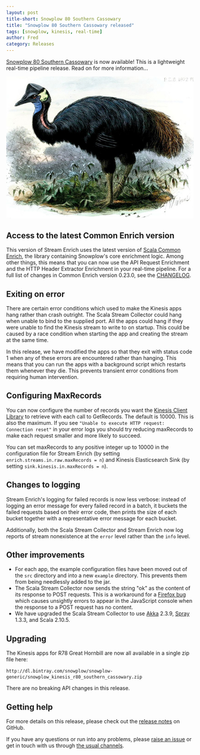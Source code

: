 ```yaml
---
layout: post
title-short: Snowplow 80 Southern Cassowary
title: "Snowplow 80 Southern Cassowary released"
tags: [snowplow, kinesis, real-time]
author: Fred
category: Releases
---
```


[Snowplow 80 Southern Cassowary][snowplow-release] is now available! This is a lightweight real-time pipeline release. Read on for more information...

<!--TODO: table of contents-->

![southern-cassowary][southern-cassowary]

<!--more-->

<h2 id="commonEnrich">Access to the latest Common Enrich version</h2>

This version of Stream Enrich uses the latest version of [Scala Common Enrich][sce], the library containing Snowplow's core enrichment logic. Among other things, this means that you can now use the API Request Enrichment and the HTTP Header Extractor Enrichment in your real-time pipeline. For a full list of changes in Common Enrich version 0.23.0, see the [CHANGELOG][changelog].

<h2 id="terminate">Exiting on error</h2>

There are certain error conditions which used to make the Kinesis apps hang rather than crash outright. The Scala Stream Collector could hang when unable to bind to the supplied port. All the apps could hang if they were unable to find the Kinesis stream to write to on startup. This could be caused by a race condition when starting the app and creating the stream at the same time.

In this release, we have modified the apps so that they exit with status code 1 when any of these errors are encountered rather than hanging. This means that you can run the apps with a background script which restarts them whenever they die. This prevents transient error conditions from requiring human intervention.

<h2 id="maxrecords">Configuring MaxRecords</h2>

You can now configure the number of records you want the [Kinesis Client Library][kcl] to retrieve with each call to GetRecords. The default is 10000. This is also the maximum. If you see `"Unable to execute HTTP request: Connection reset"` in your error logs you should try reducing maxRecords to make each request smaller and more likely to succeed.

You can set maxRecords to any positive integer up to 10000 in the configuration file for Stream Enrich (by setting `enrich.streams.in.raw.maxRecords = n`) and Kinesis Elasticsearch Sink (by setting `sink.kinesis.in.maxRecords = n`).

<h2 id="logging">Changes to logging</h2>

Stream Enrich's logging for failed records is now less verbose: instead of logging an error message for every failed record in a batch, it buckets the failed requests based on their error code, then prints the size of each bucket together with a representative error message for each bucket.

Additionally, both the Scala Stream Collector and Stream Enrich now log reports of stream nonexistence at the `error` level rather than the `info` level.

<h2 id="other">Other improvements</h2>

* For each app, the example configuration files have been moved out of the `src` directory and into a new `example` directory. This prevents them from being needlessly added to the jar.
* The Scala Stream Collector now sends the string "ok" as the content of its response to POST requests. This is a workaround for a [Firefox bug][firefox-bug] which causes unsightly errors to appear in the JavaScript console when the response to a POST request has no content.
* We have upgraded the Scala Stream Collector to use [Akka][akka] 2.3.9, [Spray][spray] 1.3.3, and Scala 2.10.5.

<h2 id="upgrading">Upgrading</h2>

The Kinesis apps for R78 Great Hornbill are now all available in a single zip file here:

    http://dl.bintray.com/snowplow/snowplow-generic/snowplow_kinesis_r80_southern_cassowary.zip

There are no breaking API changes in this release.

<h2 id="help">Getting help</h2>

For more details on this release, please check out the [release notes][snowplow-release] on GitHub.

If you have any questions or run into any problems, please [raise an issue][issues] or get in touch with us through [the usual channels][talk-to-us].

[snowplow-release]: https://github.com/snowplow/snowplow/releases/r80-southern-cassowary
[southern-cassowary]: /assets/img/blog/2016/05/southern-cassowary.jpg
[firefox-bug]: https://bugzilla.mozilla.org/show_bug.cgi?id=884693
[sce]: https://github.com/snowplow/snowplow/tree/master/3-enrich/scala-common-enrich
[changelog]: https://github.com/snowplow/snowplow/tree/master/CHANGELOG
[akka]: http://akka.io/
[spray]: http://spray.io/
[kcl]: https://github.com/awslabs/amazon-kinesis-client
[issues]: https://github.com/snowplow/snowplow/issues
[talk-to-us]: https://github.com/snowplow/snowplow/wiki/Talk-to-us
